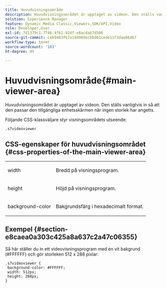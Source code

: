 ```yaml
---
title: Huvudvisningsområde
description: Huvudvisningsområdet är upptaget av videon. Den ställs vanligtvis in så att den passar den tillgängliga enhetsskärmen när ingen storlek har angetts.
solution: Experience Manager
feature: Dynamic Media Classic,Viewers,SDK/API,Video
role: Developer,User
exl-id: 7d1379c1-7746-4f61-92df-e8ac4ab7d506
source-git-commit: ceb9483f67a19d969ecbbd01cede11f3dae86467
workflow-type: tm+mt
source-wordcount: '103'
ht-degree: 0%

---
```


# Huvudvisningsområde{#main-viewer-area}

Huvudvisningsområdet är upptaget av videon. Den ställs vanligtvis in så att den passar den tillgängliga enhetsskärmen när ingen storlek har angetts.

<!--<a id="section_061E550C1C1D4DB2BD663A898895B38C"></a>-->

Följande CSS-klassväljare styr visningsområdets utseende:

```
.s7videoviewer 
```

## CSS-egenskaper för huvudvisningsområdet {#css-properties-of-the-main-viewer-area}

<table id="table_C48C56E696304C9BAFEE71BA9EA9A174"> 
 <tbody> 
  <tr> 
   <td colname="col1"> <p> <span class="codeph"> width </span> </p> </td> 
   <td colname="col2"> <p>Bredd på visningsprogram. </p> </td> 
  </tr> 
  <tr> 
   <td colname="col1"> <p> <span class="codeph"> height </span> </p> </td> 
   <td colname="col2"> <p>Höjd på visningsprogram. </p> </td> 
  </tr> 
  <tr> 
   <td colname="col1"> <p> <span class="codeph"> background-color </span> </p> </td> 
   <td colname="col2"> <p> Bakgrundsfärg i hexadecimalt format. </p> </td> 
  </tr> 
 </tbody> 
</table>

## Exempel {#section-e8caea0a303c425a8a637c2a47c06355}

Så här ställer du in ett videovisningsprogram med en vit bakgrund (#FFFFFF) och gör storleken 512 x 288 pixlar:

```
.s7videoviewer { 
 background-color: #FFFFFF; 
 width: 512px; 
 height: 288px;  
}
```
